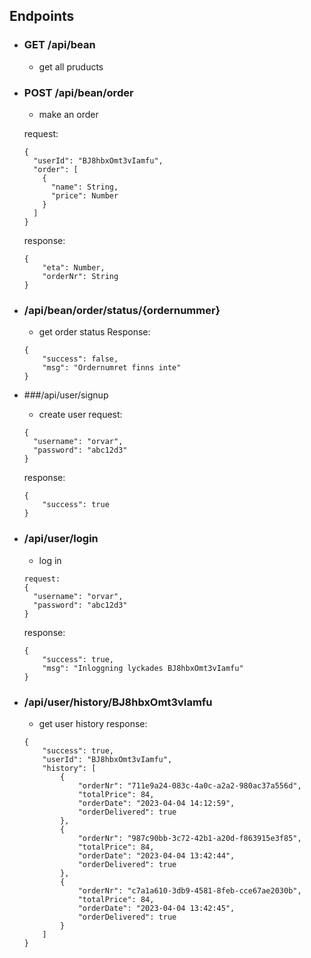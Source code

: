## Endpoints
- ### GET /api/bean
  - get all pruducts

- ### POST /api/bean/order
  - make an order
  
  request:
  ```
  {
    "userId": "BJ8hbxOmt3vIamfu",
    "order": [
      {
        "name": String,
        "price": Number
      }
    ]
  }
  ```
  response:
  ```
  {
      "eta": Number,
      "orderNr": String
  }
  ```
- ### /api/bean/order/status/{ordernummer}
  - get order status
  Response:
  ```
  {
      "success": false,
      "msg": "Ordernumret finns inte"
  }
  ```
- ###/api/user/signup
  - create user
  request:
  ```
  {
    "username": "orvar",
    "password": "abc12d3"
  }
  ```
  response:
  ```
  {
      "success": true
  }
  ```
- ### /api/user/login
  - log in
  ```
  request:
  {
    "username": "orvar",
    "password": "abc12d3"
  }
  ```
  response:
  ```
  {
      "success": true,
      "msg": "Inloggning lyckades BJ8hbxOmt3vIamfu"
  }
  ```

- ### /api/user/history/BJ8hbxOmt3vIamfu
  - get user history
  response:
  ```
  {
      "success": true,
      "userId": "BJ8hbxOmt3vIamfu",
      "history": [
          {
              "orderNr": "711e9a24-083c-4a0c-a2a2-980ac37a556d",
              "totalPrice": 84,
              "orderDate": "2023-04-04 14:12:59",
              "orderDelivered": true
          },
          {
              "orderNr": "987c90bb-3c72-42b1-a20d-f863915e3f85",
              "totalPrice": 84,
              "orderDate": "2023-04-04 13:42:44",
              "orderDelivered": true
          },
          {
              "orderNr": "c7a1a610-3db9-4581-8feb-cce67ae2030b",
              "totalPrice": 84,
              "orderDate": "2023-04-04 13:42:45",
              "orderDelivered": true
          }
      ]
  } 
  ```
